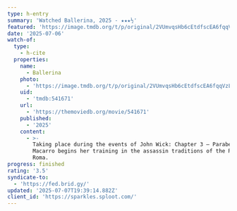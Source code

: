 ```yaml
---
type: h-entry
summary: 'Watched Ballerina, 2025 - ★★★½'
featured: 'https://image.tmdb.org/t/p/original/2VUmvqsHb6cEtdfscEA6fqqVzLg.jpg'
date: '2025-07-06'
watch-of:
  type:
    - h-cite
  properties:
    name:
      - Ballerina
    photo:
      - 'https://image.tmdb.org/t/p/original/2VUmvqsHb6cEtdfscEA6fqqVzLg.jpg'
    uid:
      - 'tmdb:541671'
    url:
      - 'https://themoviedb.org/movie/541671'
    published:
      - '2025'
    content:
      - >-
        Taking place during the events of John Wick: Chapter 3 – Parabellum, Eve
        Macarro begins her training in the assassin traditions of the Ruska
        Roma.
progress: finished
rating: '3.5'
syndicate-to:
  - 'https://fed.brid.gy/'
updated: '2025-07-07T19:39:14.882Z'
client_id: 'https://sparkles.sploot.com/'
---
```


